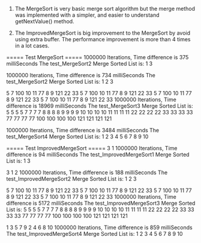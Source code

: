 1) The MergeSort is very basic merge sort algorithm but the merge method was implemented with a simpler, and easier to understand getNextValue() method.

2) The ImprovedMergeSort is big improvement to the MergeSort by avoid using extra buffer.
The performance improvement is more than 4 times in a lot cases.

===== Test MergeSort =====
1000000 Iterations, Time difference is 375 milliSeconds
The test_MergeSort2 Merge Sorted List is:
1 3

1000000 Iterations, Time difference is 734 milliSeconds
The test_MergeSort2 Merge Sorted List is:
1 2 3

5 7 100 10 11 77 8 9 121 22 33 5 7 100 10 11 77 8 9 121 22 33 5 7 100 10 11 77 8 9 121 22 33 5 7 100 10 11 77 8 9 121 22 33
1000000 Iterations, Time difference is 18969 milliSeconds
The test_MergeSort3 Merge Sorted List is:
5 5 5 5 7 7 7 7 8 8 8 8 9 9 9 9 10 10 10 10 11 11 11 11 22 22 22 22 33 33 33 33 77 77 77 77 100 100 100 100 121 121 121 121

1000000 Iterations, Time difference is 3484 milliSeconds
The test_MergeSort4 Merge Sorted List is:
1 2 3 4 5 6 7 8 9 10

===== Test ImprovedMergeSort =====
3 1
1000000 Iterations, Time difference is 94 milliSeconds
The test_ImprovedMergeSort1 Merge Sorted List is:
1 3

3 1 2
1000000 Iterations, Time difference is 188 milliSeconds
The test_ImprovedMergeSort2 Merge Sorted List is:
1 2 3

5 7 100 10 11 77 8 9 121 22 33 5 7 100 10 11 77 8 9 121 22 33 5 7 100 10 11 77 8 9 121 22 33 5 7 100 10 11 77 8 9 121 22 33
1000000 Iterations, Time difference is 5172 milliSeconds
The test_ImprovedMergeSort3 Merge Sorted List is:
5 5 5 5 7 7 7 7 8 8 8 8 9 9 9 9 10 10 10 10 11 11 11 11 22 22 22 22 33 33 33 33 77 77 77 77 100 100 100 100 121 121 121 121

1 3 5 7 9 2 4 6 8 10
1000000 Iterations, Time difference is 859 milliSeconds
The test_ImprovedMergeSort4 Merge Sorted List is:
1 2 3 4 5 6 7 8 9 10

